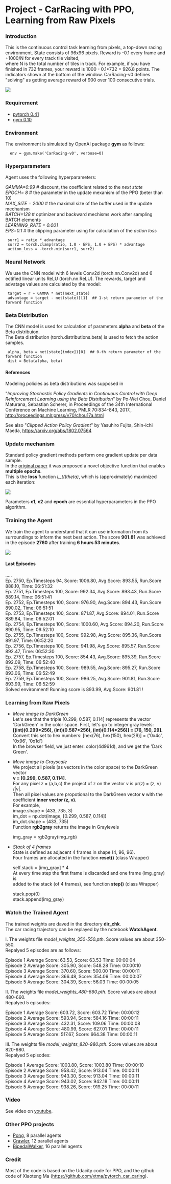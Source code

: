 # Project - CarRacing with PPO, Learning from Raw Pixels 

### Introduction

This is the continuous control task learning from pixels, a top-down racing environment. 
State consists of 96x96 pixels. Reward is -0.1 every frame and +1000/N for every track tile visited,    
where N is the total number of tiles in track. For example, if you have finished in 732 frames, 
your reward is 1000 - 0.1\*732 = 926.8 points. The indicators shown at the bottom of the window. 
CarRacing-v0 defines "solving" as getting average reward of 900 over 100 consecutive trials.

![](images/plot_Reward_200-1000_0.8.png)  

### Requirement

* [pytorch 0.41](https://pytorch.org/)
* [gym 0.10](https://github.com/openai/gym)

### Environment
The environment is simulated by OpenAI package __gym__ as follows:

      env = gym.make('CarRacing-v0', verbose=0)
      
### Hyperparameters

Agent uses the following hyperparameters:   

_GAMMA=0.99_ # discount, the coefficient related to the _next state_    
_EPOCH= 8_ # the parameter in the update mexanism of the PPO  (beter than 10)   
_MAX_SIZE = 2000_ # the maximal size of the buffer used in the update mechanism   
_BATCH=128_  # optimizer and backward mechisms work after sampling BATCH elements   
_LEARNING_RATE = 0.001_   
_EPS=0.1_ # the clipping parameter using for calculation of the _action loss_    

     surr1 = ratio * advantage
     surr2 = torch.clamp(ratio, 1.0 - EPS, 1.0 + EPS) * advantage
     action_loss = -torch.min(surr1, surr2)

### Neural Network

We use the CNN model with 6 levels Conv2d (torch.nn.Conv2d) and 6 ectified linear units ReLU (torch.nn.ReLU).
The rewards, target and advatage values are calculated by the model:

     target = r + GAMMA * net(next_state)
     advantage = target - net(state)[[1]  ## 1-st return parameter of the forward function
     
### Beta Distribution

The CNN model is used for calculation of parameters __alpha__ and __beta__ of the Beta distribuion.    
The Beta distribution (torch.distributions.beta) is used to fetch the action samples.

     alpha, beta = net(state[index])[0]  ## 0-th return parameter of the forward function
     dist = Beta(alpha, beta)

#### References
Modeling policies as beta distributions was supposed in

"_Improving Stochastic Policy Gradients in Continuous Control with Deep Reinforcement Learning using the Beta Distribution_"
by Po-Wei Chou, Daniel Maturana, Sebastian Scherer, in Proceedings of the 34th International Conference on Machine Learning, PMLR 70:834-843, 2017., http://proceedings.mlr.press/v70/chou17a.html

See also "_Clipped Action Policy Gradient_" by Yasuhiro Fujita, Shin-ichi Maeda, https://arxiv.org/abs/1802.07564

### Update mechanism

Standard policy gradient methods perform one gradient update per data sample.     
In the [original paper](https://arxiv.org/abs/1707.06347) it was proposed a novel objective function that enables **multiple epochs**.   
This is  the **loss** function _L\_t(\\theta)_, which is (approximately) maximized each iteration:    

![](images/objective_function_07.png)

Parameters **c1**, **c2** and **epoch** are essential hyperparameters in the PPO algorithm.

 
### Training the Agent

We train the agent to understand that it can use information from its surroundings to inform the next best action.
The score **901.81** was achieved in the episode **2760** after training **6 hours 53 minutes**.   

![](images/plot_2760episodes.png)

#### Last Episodes
.....     
Ep. 2750, Ep.Timesteps 94, Score: 1006.80, Avg.Score: 893.55, Run.Score 888.10, Time: 06:51:32      
Ep. 2751, Ep.Timesteps 100, Score: 992.34, Avg.Score: 893.43, Run.Score 889.14, Time: 06:51:41     
Ep. 2752, Ep.Timesteps 100, Score: 976.90, Avg.Score: 894.43, Run.Score 890.02, Time: 06:51:51    
Ep. 2753, Ep.Timesteps 100, Score: 871.87, Avg.Score: 894.01, Run.Score 889.84, Time: 06:52:01     
Ep. 2754, Ep.Timesteps 100, Score: 1000.60, Avg.Score: 894.20, Run.Score 890.95, Time: 06:52:10     
Ep. 2755, Ep.Timesteps 100, Score: 992.98, Avg.Score: 895.36, Run.Score 891.97, Time: 06:52:20     
Ep. 2756, Ep.Timesteps 100, Score: 941.98, Avg.Score: 895.57, Run.Score 892.47, Time: 06:52:30     
Ep. 2757, Ep.Timesteps 100, Score: 854.43, Avg.Score: 895.39, Run.Score 892.09, Time: 06:52:40     
Ep. 2758, Ep.Timesteps 100, Score: 989.55, Avg.Score: 895.27, Run.Score 893.06, Time: 06:52:49     
Ep. 2759, Ep.Timesteps 100, Score: 986.25, Avg.Score: 901.81, Run.Score 893.99, Time: 06:52:59    
Solved environment! Running score is 893.99, Avg.Score: 901.81 !    

### Learning from Raw Pixels

* _Move image to DarkGreen_    
Let's see that the triple [0.299, 0.587, 0.114] represents the vector    
'DarkGreen' in the color space. First, let's go to integer gray levels:      
     **[(int)(0.299\*256), (int)(0.587\*256), (int)(0.114\*256)] = [76, 150, 29].**    
Convert this set to hex numbers:   [hex(76), hex(150), hex(29)] = ('0x4c', '0x96', '0x1d')        
In the browser field, we just enter:  color(4d961d), and we get the 'Dark Green'.    

* _Move image to Grayscale_     
We project all pixels (as vectors in the color space) to the DarkGreen vector    
    **v = [0.299, 0.587, 0.114]**.   
For any pixel z = (a,b,c) the project of z on the vector v is 
      pr(z) = (z, v) /|v|.      
Then all pixel values are propotional to  the DarkGreen vector **v**  with the coefficient
**inner vector (z, v)**.       
For example,   
    image.shape = (433, 735, 3)    
    im_dot = np.dot(image, [0.299, 0.587, 0.114])      
    im_dot.shape = (433, 735)         
Function **rgb2gray** returns the image in Graylevels   

    img_gray = rgb2gray(img_rgb)   
    
 * _Stack of 4 frames_      
 State is defined as adjacent 4 frames in shape (4, 96, 96).   
 Four frames are allocated in the function **reset()** (class Wrapper)   
    
     self.stack = [img_gray] * 4   
 At every time step the first frame is discarded and one frame (img_gray) is  
 added to the stack (of 4 frames), see function **step()** (class Wrapper)   
        
     stack.pop(0)      
     stack.append(img_gray)   

### Watch the Trained Agent
 
  The trained weights are daved in the directory **dir_chk**.    
  The car racing trajectory can be replayed by the notebook **WatchAgent**.
  
  I. The weights file  _model_weights_350-550.pth_. Score values are about 350-550.   
  Repalyed 5 episodes are as follows:    
  
Episode 1	Average Score: 63.53,	Score: 63.53 	Time: 00:00:04   
Episode 2	Average Score: 305.90,	Score: 548.28 	Time: 00:00:10    
Episode 3	Average Score: 370.60,	Score: 500.00 	Time: 00:00:11   
Episode 4	Average Score: 366.48,	Score: 354.09 	Time: 00:00:07   
Episode 5	Average Score: 304.39,	Score: 56.03 	Time: 00:00:05  

  II. The weights file _model_weights_480-660.pth_. Score values are about 480-660.  
  Repalyed 5 episodes:     
  
Episode 1	Average Score: 603.72,	Score: 603.72 	Time: 00:00:12    
Episode 2	Average Score: 593.94,	Score: 584.16 	Time: 00:00:11   
Episode 3	Average Score: 432.31,	Score: 109.06 	Time: 00:00:08   
Episode 4	Average Score: 480.99,	Score: 627.01 	Time: 00:00:11   
Episode 5	Average Score: 517.67,	Score: 664.38 	Time: 00:00:11   

  III.  The weights file _model_weights_820-980.pth_. Score values are about 820-980.     
  Repalyed 5 episodes:     
  
Episode 1	Average Score: 1003.80,	Score: 1003.80 	Time: 00:00:10   
Episode 2	Average Score: 958.42,	Score: 913.04 	Time: 00:00:11   
Episode 3	Average Score: 943.30,	Score: 913.04 	Time: 00:00:11   
Episode 4	Average Score: 943.02,	Score: 942.18 	Time: 00:00:11   
Episode 5	Average Score: 938.26,	Score: 919.25 	Time: 00:00:11     

### Video
See video on [youtube](https://www.youtube.com/watch?v=55buBR2pPdc).

### Other PPO projects  
  * [Pong](../Pong-Policy-Gradient-PPO), 8 parallel agents
  * [Crawler](../Project-2_Continuous-Control-Crawler-PPO), 12 parallel agents
  * [BipedalWalker](../BipedalWalker-PPO-VectorizedEnv),   16 parallel agents
  
### Credit

Most of the code is based on the Udacity code for PPO, and the github code of Xiaoteng Ma (https://github.com/xtma/pytorch_car_caring). 

